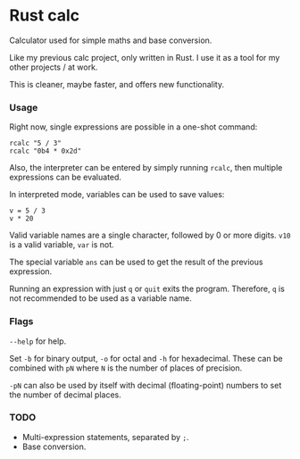 # Rust calc
Calculator used for simple maths and base conversion.

Like my previous calc project, only written in Rust. I use it as a tool for my other projects / at work.

This is cleaner, maybe faster, and offers new functionality.

### Usage
Right now, single expressions are possible in a one-shot command:
```
rcalc "5 / 3"
rcalc "0b4 * 0x2d"
```

Also, the interpreter can be entered by simply running `rcalc`, then multiple expressions can be evaluated.

In interpreted mode, variables can be used to save values:
```
v = 5 / 3
v * 20
```

Valid variable names are a single character, followed by 0 or more digits. `v10` is a valid variable, `var` is not.

The special variable `ans` can be used to get the result of the previous expression.

Running an expression with just `q` or `quit` exits the program. Therefore, `q` is not recommended to be used as a variable name.

### Flags
`--help` for help.

Set `-b` for binary output, `-o` for octal and `-h` for hexadecimal. These can be combined with `pN` where `N` is the number of places of precision.

`-pN` can also be used by itself with decimal (floating-point) numbers to set the number of decimal places.

### TODO
- Multi-expression statements, separated by `;`.
- Base conversion.